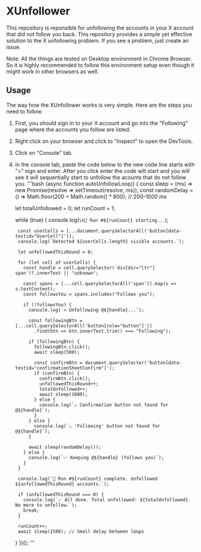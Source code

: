 # XUnfollower

This repository is reponsible for unfollowing the accounts in your X account that did not follow you back. This repository provides a simple yet effective solution to the X unfollowing problem. If you see a problem, just create an issue.

Note: All the things are tested on Desktop environment in Chrome Browser. So it is highly recommended to follow this environment setup even though it might work in other browsers as well.

## Usage
The way how the XUnfollower works is very simple. Here are the steps you need to follow:

1. First, you should sign in to your X account and go into the "Following" page where the accounts you follow are listed.
2. Right click on your browser and click to "Inspect" to open the DevTools.
3. Click on "Console" tab.
4. In the console tab, paste the code below to the new code line starts with ">" sign and enter. After you click enter the code will start and you will see it will sequentially start to unfollow the acounts that do not follow you.
'''bash
	(async function autoUnfollowLoop() {
	  const sleep = (ms) => new Promise(resolve => setTimeout(resolve, ms));
	  const randomDelay = () => Math.floor(200 + Math.random() * 800); // 200–1000 ms

	  let totalUnfollowed = 0;
	  let runCount = 1;

	  while (true) {
		console.log(`\n🔁 Run #${runCount} starting...`);

		const userCells = [...document.querySelectorAll('button[data-testid="UserCell"]')];
		console.log(`Detected ${userCells.length} visible accounts.`);

		let unfollowedThisRound = 0;

		for (let cell of userCells) {
		  const handle = cell.querySelector('div[dir="ltr"] span')?.innerText || "unknown";

		  const spans = [...cell.querySelectorAll('span')].map(s => s.textContent);
		  const followsYou = spans.includes("Follows you");

		  if (!followsYou) {
			console.log(`➡️ Unfollowing @${handle}...`);

			const followingBtn = [...cell.querySelectorAll('button[role="button"]')]
			  .find(btn => btn.innerText.trim() === "Following");

			if (followingBtn) {
			  followingBtn.click();
			  await sleep(500);

			  const confirmBtn = document.querySelector('button[data-testid="confirmationSheetConfirm"]');
			  if (confirmBtn) {
				confirmBtn.click();
				unfollowedThisRound++;
				totalUnfollowed++;
				await sleep(1000);
			  } else {
				console.log(`⚠️ Confirmation button not found for @${handle}`);
			  }
			} else {
			  console.log(`⚠️ 'Following' button not found for @${handle}`);
			}

			await sleep(randomDelay());
		  } else {
			console.log(`✅ Keeping @${handle} (follows you)`);
		  }
		}

		console.log(`🔁 Run #${runCount} complete. Unfollowed ${unfollowedThisRound} accounts.`);

		if (unfollowedThisRound === 0) {
		  console.log(`✅ All done. Total unfollowed: ${totalUnfollowed}. No more to unfollow.`);
		  break;
		}

		runCount++;
		await sleep(1500); // Small delay between loops
	  }
	})();
'''
